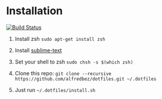 # Installation

[![Build Status](https://travis-ci.org/alfredbez/dotfiles.svg?branch=master)](https://travis-ci.org/alfredbez/dotfiles)

1. Install zsh `sudo apt-get install zsh`

1. Install [sublime-text](https://www.sublimetext.com/docs/3/linux_repositories.html#apt)

1. Set your shell to zsh `sudo chsh -s $(which zsh)`

1. Clone this repo: `git clone --recursive https://github.com/alfredbez/dotfiles.git ~/.dotfiles`

1. Just run `~/.dotfiles/install.sh`
